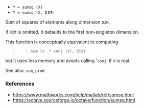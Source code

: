 - `Y = sumsq (X)`
- `Y = sumsq (X, DIM)`

Sum of squares of elements along dimension `DIM`.

If `DIM` is omitted, it defaults to the first non-singleton dimension.

This function is conceptually equivalent to computing

> > `sum (x .* conj (x), dim)`

but it uses less memory and avoids calling '`conj`' if `X` is real.

See also: `sum`, `prod`.

### References

- https://www.mathworks.com/help/matlab/ref/sumsq.html
- https://octave.sourceforge.io/octave/function/sumsq.html

